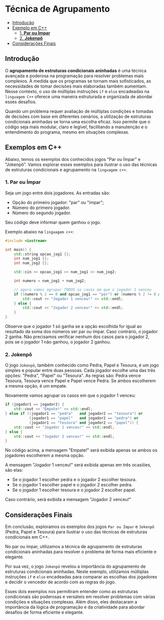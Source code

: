 # Técnica de Agrupamento

<!-- toc -->
- [Introdução](#introdução)
- [Exemplo em C++](#exemplos-em-c)
  - [1. **Par ou Ímpar**](#1-par-ou-ímpar)
  - [2. **Jokenpô**](#2-jokenpô)
- [Considerações Finais](#considerações-finais)
<!-- toc -->

## Introdução

O **agrupamento de estruturas condicionais aninhadas** é uma técnica avançada e poderosa na programação para resolver problemas mais complexos. À medida que os programas se tornam mais sofisticados, as necessidades de tomar decisões mais elaboradas também aumentam. Nesse contexto, o uso de múltiplas instruções `if` e `else` encadeadas na `linguagem C++` oferece uma maneira estruturada e organizada de abordar esses desafios.

Quando um problema requer avaliação de múltiplas condições e tomadas de decisões com base em diferentes cenários, a utilização de estruturas condicionais aninhadas se torna uma escolha eficaz. Isso permite que o código seja mais modular, claro e legível, facilitando a manutenção e o entendimento do programa, mesmo em situações complexas.

## Exemplos em C++

Abaixo, temos os exemplos dos conhecidos jogos "Par ou Ímpar" e "Jokenpô". Vamos explorar esses exemplos para ilustrar o uso das técnicas de estruturas condicionais e agrupamento na `linguagem c++`.

### 1. **Par ou Ímpar**

Seja um jogo entre dois jogadores. As entradas são:

- Opção do primeiro jogador: "par" ou "impar";
- Número do primeiro jogador.
- Número do segundo jogador.

Seu código deve informar quem ganhou o jogo.

Exemplo abaixo na `linguagem c++`:

```c++
#include <iostream>

int main() {
    std::string opcao_jog1 {};
    int num_jog1 {};
    int num_jog2 {};

    std::cin >> opcao_jog1 >> num_jog1 >> num_jog2;

    int numero = num_jog1 + num_jog2;

    // agora vamos agrupar TODOS os casos em que o jogador 1 venceu
    if ((numero % 2 == 0 and opcao_jog1 == "par") or (numero % 2 != 0 and opcao_jog1 == "impar")) {
        std::cout << "Jogador 1 venceu!" << std::endl;
    } else {
        std::cout << "Jogador 2 venceu!" << std::endl;
    }
}
```

Observe que o jogador 1 só ganha se a opção escolhida for igual ao resultado da soma dos números ser par ou ímpar. Caso contrário, o jogador 2 ganha. Não precisamos verificar nenhum dos casos para o jogador 2, pois se o jogador 1 não ganhou, o jogador 2 ganhou.

### 2. **Jokenpô**

O jogo `Jokenpô`, também conhecido como Pedra, Papel e Tesoura, é um jogo simples e popular entre duas pessoas. Cada jogador escolhe uma das três opções: "Pedra", "Papel" ou "Tesoura". As regras são: Pedra vence Tesoura, Tesoura vence Papel e Papel vence Pedra. Se ambos escolherem a mesma opção, é um empate.

Novamente vamos agrupar os casos em que o jogador 1 venceu:

```c++
if (jogador1 == jogador2) {
    std::cout << "Empate!" << std::endl;
} else if ((jogador1 == "pedra"   and jogador2 == "tesoura") or 
           (jogador1 == "papel"   and jogador2 == "pedra") or 
           (jogador1 == "tesoura" and jogador2 == "papel")) {
    std::cout << "Jogador 1 venceu!" << std::endl;
} else {
    std::cout << "Jogador 2 venceu!" << std::endl;
}
```

No código acima, a mensagem "Empate!" será exibida apenas se ambos os jogadores escolherem a mesma opção.

A mensagem "Jogador 1 venceu!" será exibida apenas em três ocasiões, são elas:

- Se o jogador 1 escolher pedra e o jogador 2 escolher tesoura.
- Se o jogador 1 escolher papel e o jogador 2 escolher pedra.
- Se o jogador 1 escolher tesoura e o jogador 2 escolher papel.

Caso contrário, será exibida a mensagem "Jogador 2 venceu!"

## Considerações Finais

Em conclusão, exploramos os exemplos dos jogos `Par ou Ímpar` e `Jokenpô` (Pedra, Papel e Tesoura) para ilustrar o uso das técnicas de estruturas condicionais em C++.

No par ou ímpar, utilizamos a técnica de agrupamento de estruturas condicionais aninhadas para resolver o problema de forma mais eficiente e elegante.

Por sua vez, o jogo `Jokenpô` revelou a importância do agrupamento de estruturas condicionais aninhadas. Neste exemplo, utilizamos múltiplas instruções `if` e `else` encadeadas para comparar as escolhas dos jogadores e decidir o vencedor de acordo com as regras do jogo.

Esses dois exemplos nos permitiram entender como as estruturas condicionais são poderosas e versáteis em resolver problemas com várias condições e situações complexas. Além disso, eles destacaram a importância da lógica de programação e da criatividade para abordar desafios de forma eficiente e elegante.
